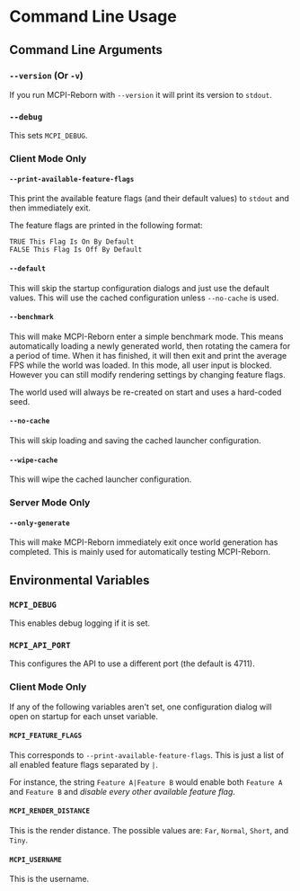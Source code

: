 # Command Line Usage

## Command Line Arguments

### `--version` (Or `-v`)
If you run MCPI-Reborn with `--version` it will print its version to `stdout`.

### `--debug`
This sets `MCPI_DEBUG`.

### Client Mode Only

#### `--print-available-feature-flags`
This print the available feature flags (and their default values) to `stdout` and then immediately exit.

The feature flags are printed in the following format:
```
TRUE This Flag Is On By Default
FALSE This Flag Is Off By Default
```

#### `--default`
This will skip the startup configuration dialogs and just use the default values. This will use the cached configuration unless `--no-cache` is used.

#### `--benchmark`
This will make MCPI-Reborn enter a simple benchmark mode. This means automatically loading a newly generated world, then rotating the camera for a period of time. When it has finished, it will then exit and print the average FPS while the world was loaded. In this mode, all user input is blocked. However you can still modify rendering settings by changing feature flags.

The world used will always be re-created on start and uses a hard-coded seed.

#### `--no-cache`
This will skip loading and saving the cached launcher configuration.

#### `--wipe-cache`
This will wipe the cached launcher configuration.

### Server Mode Only

#### `--only-generate`
This will make MCPI-Reborn immediately exit once world generation has completed. This is mainly used for automatically testing MCPI-Reborn.

## Environmental Variables

### `MCPI_DEBUG`
This enables debug logging if it is set.

### `MCPI_API_PORT`
This configures the API to use a different port (the default is 4711).

### Client Mode Only
If any of the following variables aren't set, one configuration dialog will open on startup for each unset variable.

#### `MCPI_FEATURE_FLAGS`
This corresponds to `--print-available-feature-flags`. This is just a list of all enabled feature flags separated by `|`.

For instance, the string `Feature A|Feature B` would enable both `Feature A` and `Feature B` and *disable every other available feature flag*.

#### `MCPI_RENDER_DISTANCE`
This is the render distance. The possible values are: `Far`, `Normal`, `Short`, and `Tiny`.

#### `MCPI_USERNAME`
This is the username.
